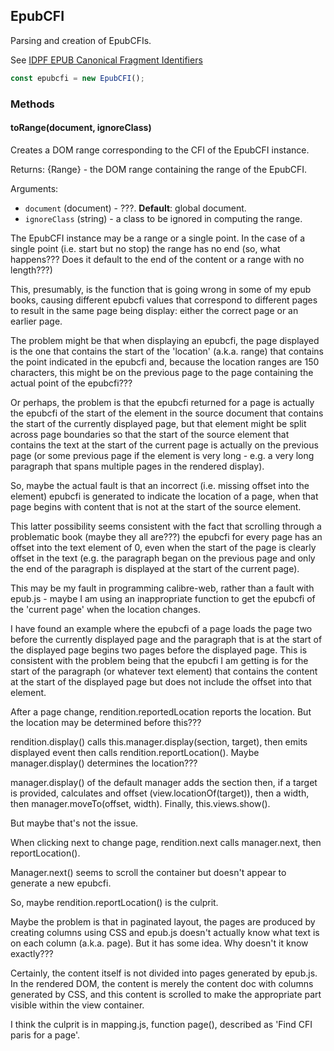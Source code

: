 <h2 id="epubcfi">EpubCFI</h2>

Parsing and creation of EpubCFIs.

See
[IDPF EPUB Canonical Fragment Identifiers](https://idpf.org/epub/linking/cfi/epub-cfi.html)


```js
const epubcfi = new EpubCFI();
```

<h3 id='epubcfi.methods'>Methods</h3>

<h4 id="epubcfi.toRange">toRange(document, ignoreClass)</h4>

Creates a DOM range corresponding to the CFI of the EpubCFI instance.

Returns: {Range} - the DOM range containing the range of the EpubCFI.

Arguments:

 * `document` (document) - ???. **Default**: global document.
 * `ignoreClass` (string) - a class to be ignored in computing the range.

The EpubCFI instance may be a range or a single point. In the case of a
single point (i.e. start but no stop) the range has no end (so, what
happens??? Does it default to the end of the content or a range with no
length???)


This, presumably, is the function that is going wrong in some of my epub
books, causing different epubcfi values that correspond to different pages
to result in the same page being display: either the correct page or an
earlier page.

The problem might be that when displaying an epubcfi, the page displayed is
the one that contains the start of the 'location' (a.k.a. range) that
contains the point indicated in the epubcfi and, because the location
ranges are 150 characters, this might be on the previous page to the page
containing the actual point of the epubcfi???

Or perhaps, the problem is that the epubcfi returned for a page is actually
the epubcfi of the start of the element in the source document that
contains the start of the currently displayed page, but that element might
be split across page boundaries so that the start of the source element
that contains the text at the start of the current page is actually on the
previous page (or some previous page if the element is very long - e.g. a
very long paragraph that spans multiple pages in the rendered display).

So, maybe the actual fault is that an incorrect (i.e. missing offset into
the element) epubcfi is generated to indicate the location of a page, when
that page begins with content that is not at the start of the source
element.

This latter possibility seems consistent with the fact that scrolling
through a problematic book (maybe they all are???) the epubcfi for every
page has an offset into the text element of 0, even when the start of the
page is clearly offset in the text (e.g. the paragraph began on the
previous page and only the end of the paragraph is displayed at the start
of the current page).

This may be my fault in programming calibre-web, rather than a fault with
epub.js - maybe I am using an inappropriate function to get the epubcfi of
the 'current page' when the location changes.

I have found an example where the epubcfi of a page loads the page two
before the currently displayed page and the paragraph that is at the start
of the displayed page begins two pages before the displayed page. This is
consistent with the problem being that the epubcfi I am getting is for the
start of the paragraph (or whatever text element) that contains the content
at the start of the displayed page but does not include the offset into
that element.

After a page change, rendition.reportedLocation reports the location. But
the location may be determined before this???

rendition.display() calls this.manager.display(section, target), then emits
displayed event then calls rendition.reportLocation(). Maybe
manager.display() determines the location???

manager.display() of the default manager adds the section then, if a target
is provided, calculates and offset (view.locationOf(target)), then a width,
then manager.moveTo(offset, width). Finally, this.views.show().

But maybe that's not the issue.

When clicking next to change page, rendition.next calls manager.next, then
reportLocation().

Manager.next() seems to scroll the container but doesn't appear to generate
a new epubcfi.

So, maybe rendition.reportLocation() is the culprit.

Maybe the problem is that in paginated layout, the pages are produced by
creating columns using CSS and epub.js doesn't actually know what text is
on each column (a.k.a. page). But it has some idea. Why doesn't it know
exactly???

Certainly, the content itself is not divided into pages generated by
epub.js. In the rendered DOM, the content is merely the content doc with
columns generated by CSS, and this content is scrolled to make the
appropriate part visible within the view container.

I think the culprit is in mapping.js, function page(), described as 'Find
CFI paris for a page'.



